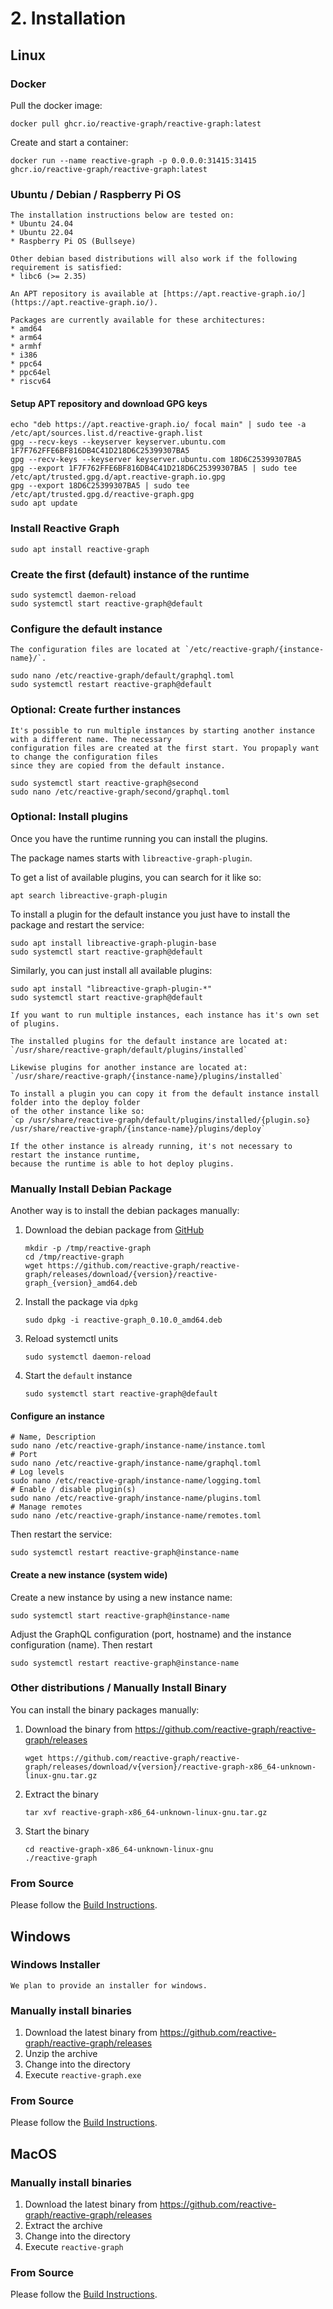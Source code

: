# 2. Installation

## Linux

### Docker

Pull the docker image:

```shell
docker pull ghcr.io/reactive-graph/reactive-graph:latest
```

Create and start a container:

```shell
docker run --name reactive-graph -p 0.0.0.0:31415:31415 ghcr.io/reactive-graph/reactive-graph:latest
```

### Ubuntu / Debian / Raspberry Pi OS

```admonish info "Supported Distributions"
The installation instructions below are tested on:
* Ubuntu 24.04
* Ubuntu 22.04
* Raspberry Pi OS (Bullseye)

Other debian based distributions will also work if the following requirement is satisfied:
* libc6 (>= 2.35)
```

```admonish info "APT Repository"
An APT repository is available at [https://apt.reactive-graph.io/](https://apt.reactive-graph.io/).

Packages are currently available for these architectures:
* amd64
* arm64
* armhf
* i386
* ppc64
* ppc64el
* riscv64
```

#### Setup APT repository and download GPG keys

```shell
echo "deb https://apt.reactive-graph.io/ focal main" | sudo tee -a /etc/apt/sources.list.d/reactive-graph.list
gpg --recv-keys --keyserver keyserver.ubuntu.com 1F7F762FFE6BF816DB4C41D218D6C25399307BA5
gpg --recv-keys --keyserver keyserver.ubuntu.com 18D6C25399307BA5
gpg --export 1F7F762FFE6BF816DB4C41D218D6C25399307BA5 | sudo tee /etc/apt/trusted.gpg.d/apt.reactive-graph.io.gpg
gpg --export 18D6C25399307BA5 | sudo tee /etc/apt/trusted.gpg.d/reactive-graph.gpg
sudo apt update
```

### Install Reactive Graph

```shell
sudo apt install reactive-graph
```

### Create the first (default) instance of the runtime

```shell
sudo systemctl daemon-reload
sudo systemctl start reactive-graph@default
```

### Configure the default instance

```admonish info "Configuration Files"
The configuration files are located at `/etc/reactive-graph/{instance-name}/`.
```

```shell
sudo nano /etc/reactive-graph/default/graphql.toml
sudo systemctl restart reactive-graph@default
```

### Optional: Create further instances

```admonish info "Multi tenancy"
It's possible to run multiple instances by starting another instance with a different name. The necessary
configuration files are created at the first start. You propaply want to change the configuration files
since they are copied from the default instance.
```

```shell
sudo systemctl start reactive-graph@second
sudo nano /etc/reactive-graph/second/graphql.toml
```

### Optional: Install plugins

Once you have the runtime running you can install the plugins.

The package names starts with `libreactive-graph-plugin`.

To get a list of available plugins, you can search for it like so:

```shell
apt search libreactive-graph-plugin
```

To install a plugin for the default instance you just have to install the package and restart the service:

```shell
sudo apt install libreactive-graph-plugin-base
sudo systemctl start reactive-graph@default
```

Similarly, you can just install all available plugins:

```shell
sudo apt install "libreactive-graph-plugin-*"
sudo systemctl start reactive-graph@default
```

```admonish info "Plugins and multi tenancy"
If you want to run multiple instances, each instance has it's own set of plugins.

The installed plugins for the default instance are located at:
`/usr/share/reactive-graph/default/plugins/installed`

Likewise plugins for another instance are located at:
`/usr/share/reactive-graph/{instance-name}/plugins/installed`

To install a plugin you can copy it from the default instance install folder into the deploy folder
of the other instance like so:
`cp /usr/share/reactive-graph/default/plugins/installed/{plugin.so} /usr/share/reactive-graph/{instance-name}/plugins/deploy`

If the other instance is already running, it's not necessary to restart the instance runtime,
because the runtime is able to hot deploy plugins.
```

### Manually Install Debian Package

Another way is to install the debian packages manually:

1. Download the debian package from [GitHub](https://github.com/reactive-graph/reactive-graph/releases)

    ```shell
    mkdir -p /tmp/reactive-graph
    cd /tmp/reactive-graph
    wget https://github.com/reactive-graph/reactive-graph/releases/download/{version}/reactive-graph_{version}_amd64.deb
    ```

2. Install the package via `dpkg`

    ```shell
    sudo dpkg -i reactive-graph_0.10.0_amd64.deb
    ```

3. Reload systemctl units

    ```shell
    sudo systemctl daemon-reload
    ```

4. Start the `default` instance

    ```shell
    sudo systemctl start reactive-graph@default
    ```

#### Configure an instance

```shell
# Name, Description
sudo nano /etc/reactive-graph/instance-name/instance.toml
# Port
sudo nano /etc/reactive-graph/instance-name/graphql.toml
# Log levels
sudo nano /etc/reactive-graph/instance-name/logging.toml
# Enable / disable plugin(s)
sudo nano /etc/reactive-graph/instance-name/plugins.toml
# Manage remotes
sudo nano /etc/reactive-graph/instance-name/remotes.toml
```

Then restart the service:

```shell
sudo systemctl restart reactive-graph@instance-name
```

#### Create a new instance (system wide)

Create a new instance by using a new instance name:

```shell
sudo systemctl start reactive-graph@instance-name
```

Adjust the GraphQL configuration (port, hostname) and the instance configuration (name). Then restart

```shell
sudo systemctl restart reactive-graph@instance-name
```

### Other distributions / Manually Install Binary

You can install the binary packages manually:

1. Download the binary from https://github.com/reactive-graph/reactive-graph/releases

    ```shell
    wget https://github.com/reactive-graph/reactive-graph/releases/download/v{version}/reactive-graph-x86_64-unknown-linux-gnu.tar.gz
    ```

2. Extract the binary

    ```shell
    tar xvf reactive-graph-x86_64-unknown-linux-gnu.tar.gz
    ```

3. Start the binary

    ```shell
    cd reactive-graph-x86_64-unknown-linux-gnu
    ./reactive-graph
    ```

### From Source

Please follow the [Build Instructions](./Development_Build.md).

## Windows

### Windows Installer

```admonish warning "Coming soom(tm)"
We plan to provide an installer for windows.
```

### Manually install binaries

1. Download the latest binary from https://github.com/reactive-graph/reactive-graph/releases
2. Unzip the archive
3. Change into the directory
4. Execute `reactive-graph.exe`

### From Source

Please follow the [Build Instructions](./Development_Build.md).

## MacOS

### Manually install binaries

1. Download the latest binary from https://github.com/reactive-graph/reactive-graph/releases
2. Extract the archive
3. Change into the directory
4. Execute `reactive-graph`

### From Source

Please follow the [Build Instructions](./Development_Build.md).
